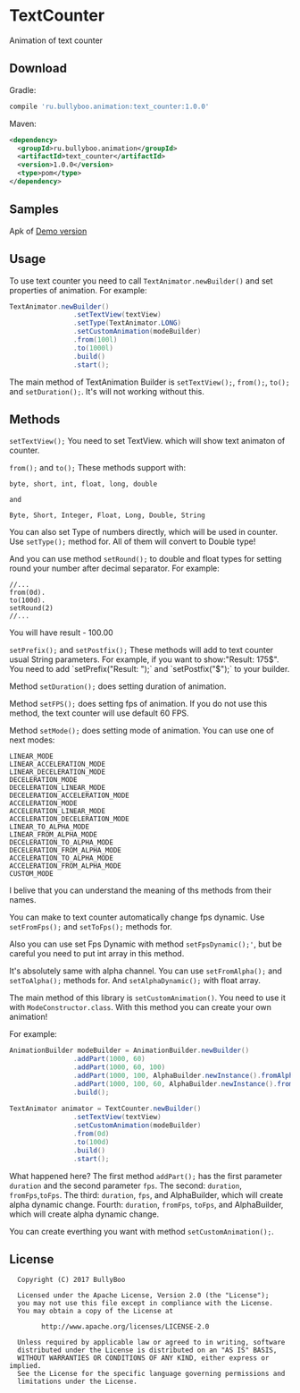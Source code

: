 # TextCounter
Animation of text counter

## Download
Gradle:
``` groovy 
compile 'ru.bullyboo.animation:text_counter:1.0.0'
```

Maven:
``` xml
<dependency> 
  <groupId>ru.bullyboo.animation</groupId> 
  <artifactId>text_counter</artifactId> 
  <version>1.0.0</version> 
  <type>pom</type> 
</dependency>
```

## Samples
Apk of [Demo version](https://github.com/BullyBoo/TextCounter/releases/download/1.0.0/app-debug.apk)

## Usage
To use text counter you need to call `TextAnimator.newBuilder()` and set properties of animation.
For example:
``` java
TextAnimator.newBuilder()
                .setTextView(textView)
                .setType(TextAnimator.LONG)
                .setCustomAnimation(modeBuilder)
                .from(100l)
                .to(1000l)
                .build()
                .start();
```

The main method of TextAnimation Builder is `setTextView();`, `from();`, `to();` and `setDuration();`. It's will not working without this.

## Methods

`setTextView();`
You need to set TextView. which will show text animaton of counter.

`from();` and `to();`
These methods support with:
```
byte, short, int, float, long, double

and 

Byte, Short, Integer, Float, Long, Double, String
```

You can also set Type of numbers directly, which will be used in counter. Use `setType();` method for.
All of them will convert to Double type!

And you can use method `setRound();` to double and float types for setting round your number after decimal separator. For example:
```
//...
from(0d).
to(100d).
setRound(2)
//...
```
You will have result - 100.00

`setPrefix();` and `setPostfix();`
These methods will add to text counter usual String parameters. For example, if you want to show:"Result: 175$". You need to add `setPrefix("Result: ");` and `setPostfix("$");` to your builder.

Method `setDuration();` does setting duration of animation.

Method `setFPS();` does setting fps of animation. If you do not use this method, the text counter will use default 60 FPS.

Method `setMode();` does setting mode of animation. You can use one of next modes:
```
LINEAR_MODE
LINEAR_ACCELERATION_MODE
LINEAR_DECELERATION_MODE
DECELERATION_MODE
DECELERATION_LINEAR_MODE
DECELERATION_ACCELERATION_MODE
ACCELERATION_MODE
ACCELERATION_LINEAR_MODE
ACCELERATION_DECELERATION_MODE
LINEAR_TO_ALPHA_MODE
LINEAR_FROM_ALPHA_MODE
DECELERATION_TO_ALPHA_MODE
DECELERATION_FROM_ALPHA_MODE
ACCELERATION_TO_ALPHA_MODE
ACCELERATION_FROM_ALPHA_MODE
CUSTOM_MODE
```
I belive that you can understand the meaning of ths methods from their names.

You can make to text counter automatically change fps dynamic. Use `setFromFps();` and `setToFps();` methods for.

Also you can use set Fps Dynamic with method `setFpsDynamic();'`, but be careful you need to put int array in this method.

It's absolutely same with alpha channel. You can use `setFromAlpha();` and `setToAlpha();` methods for. And `setAlphaDynamic();` with float array.

The main method of this library is `setCustomAnimation()`. You need to use it with `ModeConstructor.class`. 
With this method you can create your own animation!

For example:
``` java
AnimationBuilder modeBuilder = AnimationBuilder.newBuilder()
                .addPart(1000, 60)
                .addPart(1000, 60, 100)
                .addPart(1000, 100, AlphaBuilder.newInstance().fromAlpha(1f).toAlpha(0f))
                .addPart(1000, 100, 60, AlphaBuilder.newInstance().fromAlpha(0f).toAlpha(1f))
                .build();
                
TextAnimator animator = TextCounter.newBuilder()
                .setTextView(textView)
                .setCustomAnimation(modeBuilder)
                .from(0d)
                .to(100d)
                .build()
                .start();
```

What happened here?
The first method `addPart();` has the first parameter `duration` and the second parameter `fps`.
The second: `duration`, `fromFps`,`toFps`.
The third: `duration`, `fps`, and AlphaBuilder, which will create alpha dynamic change.
Fourth: `duration`, `fromFps`, `toFps`, and AlphaBuilder, which will create alpha dynamic change.

You can create everthing you want with method `setCustomAnimation();`.

## License
```
  Copyright (C) 2017 BullyBoo

  Licensed under the Apache License, Version 2.0 (the "License");
  you may not use this file except in compliance with the License.
  You may obtain a copy of the License at

        http://www.apache.org/licenses/LICENSE-2.0

  Unless required by applicable law or agreed to in writing, software
  distributed under the License is distributed on an "AS IS" BASIS,
  WITHOUT WARRANTIES OR CONDITIONS OF ANY KIND, either express or implied.
  See the License for the specific language governing permissions and
  limitations under the License.
  ```
